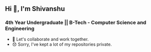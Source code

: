 ## Hi 👋, I'm Shivanshu

### 4th Year Undergraduate || B-Tech - Computer Science and Engineering 
 <!-- - :goal_net: Goal: Start contributing to open source and also to have a good Green Wall down there.  -->
 - :two_men_holding_hands: Let's collaborate and work together.
 - :disappointed: Sorry, I've kept a lot of my repositories private.

<!--### Technology Stack
 - -->
<!--
**Shivanshu09/Shivanshu09** is a ✨ _special_ ✨ repository because its `README.md` (this file) appears on your GitHub profile.

<!-- Here are some ideas to get you started:

<!-- - 🔭 I’m currently working on ...
- 🌱 I’m currently learning ...
- 👯 I’m looking to collaborate on ...
- 🤔 I’m looking for help with ...
- 💬 Ask me about ...
- 📫 How to reach me: ...
- 😄 Pronouns: ...
- ⚡ Fun fact: ...
-->

